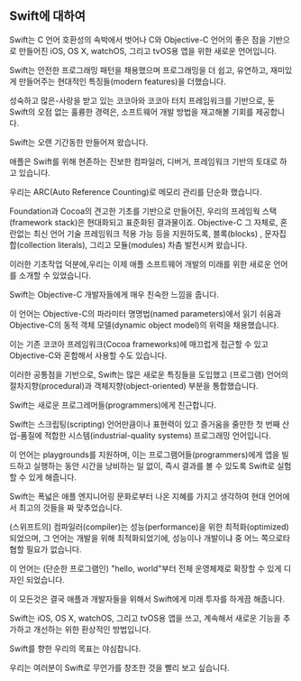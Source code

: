 <!-- About Swift -->
## Swift에 대하여

<!-- Swift is a new programming language for iOS, OS X, watchOS, and tvOS apps that builds on the best of C and Objective-C, without the constraints of C compatibility. -->
Swift는 C 언어 호환성의 속박에서 벗어나 C와 Objective-C 언어의 좋은 점을 기반으로 만들어진 iOS, OS X, watchOS, 그리고 tvOS용 앱을 위한 새로운 언어입니다. 
<!-- Swift adopts safe programming patterns and adds modern features to make programming easier, more flexible, and more fun. -->
Swift는 안전한 프로그래밍 패턴을 채용했으며 프로그래밍을 더 쉽고, 유연하고, 재미있게 만들어주는 현대적인 특징들(modern features)을 더했습니다. 
<!-- Swift’s clean slate, backed by the mature and much-loved Cocoa and Cocoa Touch frameworks, is an opportunity to reimagine how software development works. -->
성숙하고 많은-사랑을 받고 있는 코코아와 코코아 터치 프레임워크를 기반으로, 둔 Swift의 오점 없는 훌륭한 경력은, 소프트웨어 개발 방법을 재고해볼 기회를 제공합니다.


<!-- Swift has been years in the making. -->
Swift는 오랜 기간동한 만들어져 왔습니다.
<!-- Apple laid the foundation for Swift by advancing our existing compiler, debugger, and framework infrastructure. -->
애플은 Swift를 위해 현존하는 진보한 컴파일러, 디버거, 프레임워크 기반의 토대로 하고 있습니다. 
<!-- We simplified memory management with Automatic Reference Counting (ARC). -->
우리는 ARC(Auto Reference Counting)로 메모리 관리를 단순화 했습니다. 
<!-- Our framework stack, built on the solid base of Foundation and Cocoa, has been modernized and standardized throughout. -->
Foundation과 Cocoa의 견고한 기초를 기반으로 만들어진, 우리의 프레임웍 스택(framework stack)은 현대화되고 표준화된 결과물이죠. <!-- Objective-C itself has evolved to support blocks, collection literals, and modules, enabling framework adoption of modern language technologies without disruption. -->
Objective-C 그 자체로, 혼란없는 최신 언어 기술 프레임워크 적용 가능 등을 지원하도록, 블록(blocks) , 문자집합(collection literals), 그리고 모듈(modules) 차츰 발전시켜 왔습니다.
<!-- Thanks to this groundwork, we can now introduce a new language for the future of Apple software development. -->
이러한 기초작업 덕분에,우리는 이제 애플 소프트웨어 개발의 미래를 위한 새로운 언어를 소개할 수 있었습니다.


<!-- Swift feels familiar to Objective-C developers. -->
Swift는 Objective-C 개발자들에게 매우 친숙한 느낌을 줍니다.
<!-- It adopts the readability of Objective-C’s named parameters and the power of Objective-C’s dynamic object model. -->
이 언어는 Objective-C의 파라미터 명명법(named parameters)에서 읽기 쉬움과 Objective-C의 동적 객체 모델(dynamic object model)의 위력을 채용했습니다. 
<!-- It provides seamless access to existing Cocoa frameworks and mix-and-match interoperability with Objective-C code. -->
이는 기존 코코아 프레임워크(Cocoa frameworks)에 매끄럽게 접근할 수 있고 Objective-C와 혼합해서 사용할 수도 있습니다. 
<!-- Building from this common ground, Swift introduces many new features and unifies the procedural and object-oriented portions of the language. -->
이러한 공통점을 기반으로, Swift는 많은 새로운 특징들을 도입했고 (프로그램) 언어의 절차지향(procedural)과 객체지향(object-oriented) 부분을 통합했습니다.

<!-- Swift is friendly to new programmers. -->
Swift는 새로운 프로그레머들(programmers)에게 친근합니다.
<!-- It is the first industrial-quality systems programming language that is as expressive and enjoyable as a scripting language. -->
Swift는 스크립팅(scripting) 언어만큼이나 표현력이 있고 즐거움을 줄만한 첫 번째 산업-품질에 적합한 시스템(industrial-quality systems) 프로그래밍 언어입니다.
<!-- It supports playgrounds, an innovative feature that allows programmers to experiment with Swift code and see the results immediately, without the overhead of building and running an app. -->
이 언어는 playgrounds를 지원하며, 이는 프로그램어들(programmers)에게 앱을 빌드하고 실행하는 동안 시간을 낭비하는 일 없이,   즉시 결과를 볼 수 있도록 Swift로 실험할 수 있게 해줍니다.


<!-- Swift combines the best in modern language thinking with wisdom from the wider Apple engineering culture. -->
Swift는 폭넓은 애플 엔지니어링 문화로부터 나온 지혜를 가지고 생각하여  현대 언어에서 최고의 것들을  짜 맞추었습니다.
<!-- The compiler is optimized for performance, and the language is optimized for development, without compromising on either. -->
(스위프트의) 컴파일러(compiler)는 성능(performance)을 위한 최적화(optimized)되었으며, 그 언어는 개발을 위해 최적화되었기에, 성능이나 개발이냐 중 어느 쪽으로타협할 필요가 없습니다.
<!-- It’s designed to scale from “hello, world” to an entire operating system. -->
이 언어는 (단순한 프로그램인) "hello, world"부터 전체 운영체제로 확장할 수 있게 디자인 되었습니다. 
<!-- All this makes Swift a sound future investment for developers and for Apple. -->
이 모든것은 결국 애플과 개발자들을 위해서 Swift에게 미래 투자를 하게끔 해줍니다.


<!-- Swift is a fantastic way to write iOS, OS X, watchOS, and tvOS apps, and will continue to evolve with new features and capabilities. -->
Swift는 iOS, OS X, watchOS, 그리고 tvOS용 앱을 쓰고, 계속해서 새로운 기능을 추가하고 개선하는 위한 환상적인 방법입니다.
<!-- Our goals for Swift are ambitious. -->
Swift를 향한 우리의 목표는 야심찹니다.
<!-- We can’t wait to see what you create with it. -->
우리는 여러분이 Swift로 무언가를 창조한 것을 빨리 보고 싶습니다.
